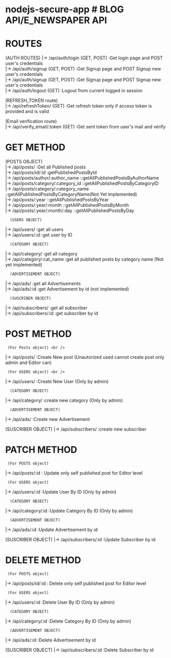 ﻿# nodejs-secure-app # BLOG API/E_NEWSPAPER API

# ROUTES

  (AUTH ROUTES)
   |-> /api/auth/login (GET, POST)     :Get login page and POST user's credentials  <br />
   |-> /api/auth/signup (GET, POST)     :Get Signup page and POST Signup new user's credentials  <br />
   |-> /api/auth/signup (GET, POST)     :Get Signup page and POST Signup new user's credentials  <br />
   |-> /api/auth/logout (GET)           :Logout from current logged in session <br />


  (REFRESH_TOKEN route)  <br />
   |-> /api/refreshToken/ (GET)         :Get refresh token only if access token is provided and is valid  <br />

   (Email verification route)  <br />
   |-> /api/verify_email/:token (GET)   :Get sent token from user's mail and verify <br />

   
 
  # GET METHOD  <br />
   (POSTS OBJECT)  <br />
 |-> /api/posts/                        :Get all Published posts  <br />
 |-> /api/posts/id/:id                  :getPublishedPostsById  <br />
 |-> /api/posts/author/:author_name     ::getAllPublishedPostsByAuthorName  <br />
 |-> /api/posts/category/:category_id   ::getAllPublishedPostsByCategoryID <br />
 |-> /api/posts/category/:category_name ::getAllPublishedPostsByCategoryName(Not Yet implemented) <br />
 |-> /api/posts/:year                   ::getAllPublishedPostsByYear <br />
 |-> /api/posts/:year/:month            ::getAllPublishedPostsByMonth <br />
 |-> /api/posts/:year/:month/:day       ::getAllPublishedPostsByDay <br />
 
      (USERS OBJECT)
 |-> /api/users/                        :get all users <br />
 |-> /api/users/:id                	:get user by ID <br />


      (CATEGORY OBJECT)
 |-> /api/category/              	:get all category <br />
 |-> /api/category/:cat_name            :get all published posts by category name (Not yet implemented) <br />


      (ADVERTISEMENT OBJECT)
 |-> /api/ads/                   	:get all Advertisements  <br />
 |-> /api/ads/:id               	:get Advertisement by id (not implemented) <br />


      (SUSCRIBER OBJECT)
 |-> /api/subscribers/          	:get all subscriber  <br />
 |-> /api/subscribers/:id        	:get subscriber by id  <br />


# POST METHOD

     (For Posts object) <br />
 |-> /api/posts/                        :Create New post (Unautorized used cannot create post only admin and Editor can) <br />
 
     (For USERS object) <br />
 |-> /api/users/                        :Create New User (Only by admin) <br />

      (CATEGORY OBJECT)
 |-> /api/category/                     :create new category (Only by admin) <br />

      (ADVERTISEMENT OBJECT)
 |-> /api/ads/                          :Create new Advertisement  <br />


   (SUSCRIBER OBJECT)
 |-> /api/subscribers/                  :create new subscriber  <br />

# PATCH METHOD
     (For POSTS object)
 |-> /api/posts/:id                     : Update only self published post for Editor level <br />

     (For USERS object)
 |-> /api/users/:id                     :Update User By ID (Only by admin) <br />

      (CATEGORY OBJECT)
 |-> /api/category/:id                  :Update Category By ID (Only by admin) <br />

      (ADVERTISEMENT OBJECT)
 |-> /api/ads/:id                       :Update Advertisement by id  <br />

 (SUSCRIBER OBJECT)
 |-> /api/subscribers/:id               :Update Subscriber by id <br />

 
# DELETE METHOD
     (For POSTS object)
 |-> /api/posts/id/:id                  : Delete only self published post for Editor level <br />
 
     (For USERS object)
 |-> /api/users/:id                     :Delete User By ID (Only by admin) <br />


      (CATEGORY OBJECT)
 |-> /api/category/:id                  :Delete Category By ID (Only by admin) <br />


      (ADVERTISEMENT OBJECT)
 |-> /api/ads/:id                       :Delete Advertisement by id  <br />



 (SUSCRIBER OBJECT)
 |-> /api/subscribers/:id               :Delete Subscriber by id <br />










